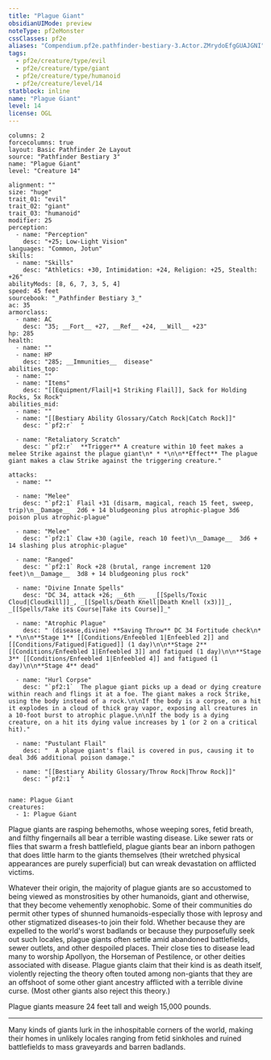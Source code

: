 ```yaml
---
title: "Plague Giant"
obsidianUIMode: preview
noteType: pf2eMonster
cssClasses: pf2e
aliases: "Compendium.pf2e.pathfinder-bestiary-3.Actor.ZMrydoEfgGUAJGNI" 
tags:
  - pf2e/creature/type/evil
  - pf2e/creature/type/giant
  - pf2e/creature/type/humanoid
  - pf2e/creature/level/14
statblock: inline
name: "Plague Giant"
level: 14
license: OGL
---
```


```statblock
columns: 2
forcecolumns: true
layout: Basic Pathfinder 2e Layout
source: "Pathfinder Bestiary 3"
name: "Plague Giant"
level: "Creature 14"

alignment: ""
size: "huge"
trait_01: "evil"
trait_02: "giant"
trait_03: "humanoid"
modifier: 25
perception:
  - name: "Perception"
    desc: "+25; Low-Light Vision"
languages: "Common, Jotun"
skills:
  - name: "Skills"
    desc: "Athletics: +30, Intimidation: +24, Religion: +25, Stealth: +26"
abilityMods: [8, 6, 7, 3, 5, 4]
speed: 45 feet
sourcebook: "_Pathfinder Bestiary 3_"
ac: 35
armorclass:
  - name: AC
    desc: "35; __Fort__ +27, __Ref__ +24, __Will__ +23"
hp: 285
health:
  - name: ""
  - name: HP
    desc: "285; __Immunities__  disease"
abilities_top:
  - name: ""
  - name: "Items"
    desc: "[[Equipment/Flail|+1 Striking Flail]], Sack for Holding Rocks, 5x Rock"
abilities_mid:
  - name: ""
  - name: "[[Bestiary Ability Glossary/Catch Rock|Catch Rock]]"
    desc: "`pf2:r`  "

  - name: "Retaliatory Scratch"
    desc: "`pf2:r`  **Trigger** A creature within 10 feet makes a melee Strike against the plague giant\n* * *\n\n**Effect** The plague giant makes a claw Strike against the triggering creature."

attacks:
  - name: ""

  - name: "Melee"
    desc: "`pf2:1` Flail +31 (disarm, magical, reach 15 feet, sweep, trip)\n__Damage__  2d6 + 14 bludgeoning plus atrophic-plague 3d6 poison plus atrophic-plague"

  - name: "Melee"
    desc: "`pf2:1` Claw +30 (agile, reach 10 feet)\n__Damage__  3d6 + 14 slashing plus atrophic-plague"

  - name: "Ranged"
    desc: "`pf2:1` Rock +28 (brutal, range increment 120 feet)\n__Damage__  3d8 + 14 bludgeoning plus rock"

  - name: "Divine Innate Spells"
    desc: "DC 34, attack +26; __6th __  _[[Spells/Toxic Cloud|Cloudkill]]_, _[[Spells/Death Knell|Death Knell (x3)]]_, _[[Spells/Take its Course|Take its Course]]_"

  - name: "Atrophic Plague"
    desc: " (disease,divine) **Saving Throw** DC 34 Fortitude check\n* * *\n\n**Stage 1** [[Conditions/Enfeebled 1|Enfeebled 2]] and [[Conditions/Fatigued|Fatigued]] (1 day)\n\n**Stage 2** [[Conditions/Enfeebled 1|Enfeebled 3]] and fatigued (1 day)\n\n**Stage 3** [[Conditions/Enfeebled 1|Enfeebled 4]] and fatigued (1 day)\n\n**Stage 4** dead"

  - name: "Hurl Corpse"
    desc: "`pf2:1`  The plague giant picks up a dead or dying creature within reach and flings it at a foe. The giant makes a rock Strike, using the body instead of a rock.\n\nIf the body is a corpse, on a hit it explodes in a cloud of thick gray vapor, exposing all creatures in a 10-foot burst to atrophic plague.\n\nIf the body is a dying creature, on a hit its dying value increases by 1 (or 2 on a critical hit)."

  - name: "Pustulant Flail"
    desc: "  A plague giant's flail is covered in pus, causing it to deal 3d6 additional poison damage."

  - name: "[[Bestiary Ability Glossary/Throw Rock|Throw Rock]]"
    desc: "`pf2:1`  "
 
```

```encounter-table
name: Plague Giant
creatures:
  - 1: Plague Giant
```



Plague giants are rasping behemoths, whose weeping sores, fetid breath, and filthy fingernails all bear a terrible wasting disease. Like sewer rats or flies that swarm a fresh battlefield, plague giants bear an inborn pathogen that does little harm to the giants themselves (their wretched physical appearances are purely superficial) but can wreak devastation on afflicted victims.

Whatever their origin, the majority of plague giants are so accustomed to being viewed as monstrosities by other humanoids, giant and otherwise, that they become vehemently xenophobic. Some of their communities do permit other types of shunned humanoids-especially those with leprosy and other stigmatized diseases-to join their fold. Whether because they are expelled to the world's worst badlands or because they purposefully seek out such locales, plague giants often settle amid abandoned battlefields, sewer outlets, and other despoiled places. Their close ties to disease lead many to worship Apollyon, the Horseman of Pestilence, or other deities associated with disease. Plague giants claim that their kind is as death itself, violently rejecting the theory often touted among non-giants that they are an offshoot of some other giant ancestry afflicted with a terrible divine curse. (Most other giants also reject this theory.)

Plague giants measure 24 feet tall and weigh 15,000 pounds.

* * *

Many kinds of giants lurk in the inhospitable corners of the world, making their homes in unlikely locales ranging from fetid sinkholes and ruined battlefields to mass graveyards and barren badlands.
